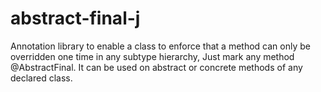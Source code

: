 abstract-final-j
================

Annotation library to enable a class to enforce that a method can only be overridden one time in any subtype hierarchy, Just mark any method @AbstractFinal. It can be used on abstract or concrete methods of any declared class.
